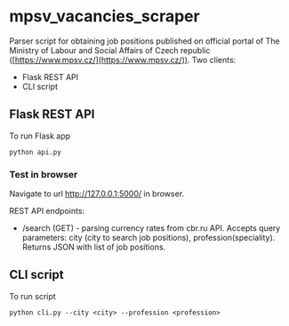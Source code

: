 # mpsv_vacancies_scraper

Parser script for obtaining job positions published on official portal of The Ministry of Labour and Social Affairs of Czech republic ([https://www.mpsv.cz/](https://www.mpsv.cz/)).
Two clients:
- Flask REST API
- CLI script

## Flask REST API
To run Flask app
```
python api.py
```

### Test in browser
Navigate to url http://127.0.0.1:5000/ in browser.

REST API endpoints:

* /search (GET) - parsing currency rates from cbr.ru API. Accepts query parameters: city (city to search job positions), profession(speciality). Returns JSON with list of job positions.

## CLI script
To run script
```
python cli.py --city <city> --profession <profession>
```
